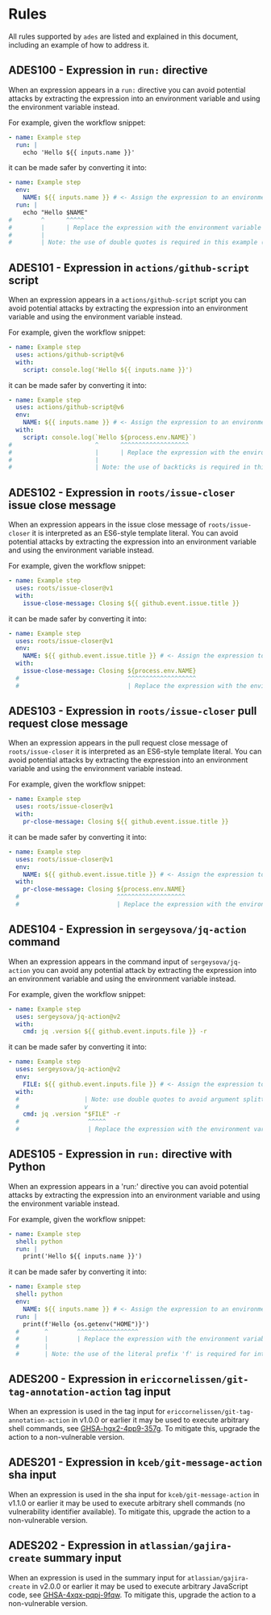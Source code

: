 <!-- SPDX-License-Identifier: GFDL-1.3-or-later -->

# Rules

All rules supported by `ades` are listed and explained in this document, including an example of how
to address it.

## <a id="ADES100"></a> ADES100 - Expression in `run:` directive

When an expression appears in a `run:` directive you can avoid potential attacks by extracting the
expression into an environment variable and using the environment variable instead.

For example, given the workflow snippet:

```yaml
- name: Example step
  run: |
    echo 'Hello ${{ inputs.name }}'
```

it can be made safer by converting it into:

```yaml
- name: Example step
  env:
    NAME: ${{ inputs.name }} # <- Assign the expression to an environment variable
  run: |
    echo "Hello $NAME"
#        ^      ^^^^^
#        |      | Replace the expression with the environment variable
#        |
#        | Note: the use of double quotes is required in this example (for interpolation)
```

## <a id="ADES101"></a> ADES101 - Expression in `actions/github-script` script

When an expression appears in a `actions/github-script` script you can avoid potential attacks by
extracting the expression into an environment variable and using the environment variable instead.

For example, given the workflow snippet:

```yaml
- name: Example step
  uses: actions/github-script@v6
  with:
    script: console.log('Hello ${{ inputs.name }}')
```

it can be made safer by converting it into:

```yaml
- name: Example step
  uses: actions/github-script@v6
  env:
    NAME: ${{ inputs.name }} # <- Assign the expression to an environment variable
  with:
    script: console.log(`Hello ${process.env.NAME}`)
#                       ^      ^^^^^^^^^^^^^^^^^^^
#                       |      | Replace the expression with the environment variable
#                       |
#                       | Note: the use of backticks is required in this example (for interpolation)
```

## <a id="ADES102"></a> ADES102 - Expression in `roots/issue-closer` issue close message

When an expression appears in the issue close message of `roots/issue-closer` it is interpreted as
an ES6-style template literal. You can avoid potential attacks by extracting the expression into an
environment variable and using the environment variable instead.

For example, given the workflow snippet:

```yaml
- name: Example step
  uses: roots/issue-closer@v1
  with:
    issue-close-message: Closing ${{ github.event.issue.title }}
```

it can be made safer by converting it into:

```yaml
- name: Example step
  uses: roots/issue-closer@v1
  env:
    NAME: ${{ github.event.issue.title }} # <- Assign the expression to an environment variable
  with:
    issue-close-message: Closing ${process.env.NAME}
  #                              ^^^^^^^^^^^^^^^^^^^
  #                              | Replace the expression with the environment variable
```

## <a id="ADES103"></a> ADES103 - Expression in `roots/issue-closer` pull request close message

When an expression appears in the pull request close message of `roots/issue-closer` it is
interpreted as an ES6-style template literal. You can avoid potential attacks by extracting the
expression into an environment variable and using the environment variable instead.

For example, given the workflow snippet:

```yaml
- name: Example step
  uses: roots/issue-closer@v1
  with:
    pr-close-message: Closing ${{ github.event.issue.title }}
```

it can be made safer by converting it into:

```yaml
- name: Example step
  uses: roots/issue-closer@v1
  env:
    NAME: ${{ github.event.issue.title }} # <- Assign the expression to an environment variable
  with:
    pr-close-message: Closing ${process.env.NAME}
  #                           ^^^^^^^^^^^^^^^^^^^
  #                           | Replace the expression with the environment variable
```

## <a id="ADES104"></a> ADES104 - Expression in `sergeysova/jq-action` command

When an expression appears in the command input of `sergeysova/jq-action` you can avoid any
potential attack by extracting the expression into an environment variable and using the environment
variable instead.

For example, given the workflow snippet:

```yaml
- name: Example step
  uses: sergeysova/jq-action@v2
  with:
    cmd: jq .version ${{ github.event.inputs.file }} -r
```

it can be made safer by converting it into:

```yaml
- name: Example step
  uses: sergeysova/jq-action@v2
  env:
    FILE: ${{ github.event.inputs.file }} # <- Assign the expression to an environment variable
  with:
  #                  | Note: use double quotes to avoid argument splitting
  #                  v
    cmd: jq .version "$FILE" -r
  #                   ^^^^^
  #                   | Replace the expression with the environment variable
```

## <a id="ADES105"></a> ADES105 - Expression in `run:` directive with Python

When an expression appears in a 'run:' directive you can avoid potential attacks by extracting the
expression into an environment variable and using the environment variable instead.

For example, given the workflow snippet:

```yaml
- name: Example step
  shell: python
  run: |
    print('Hello ${{ inputs.name }}')
```

it can be made safer by converting it into:

```yaml
- name: Example step
  shell: python
  env:
    NAME: ${{ inputs.name }} # <- Assign the expression to an environment variable
  run: |
    print(f'Hello {os.getenv("HOME")}')
  #       ^        ^^^^^^^^^^^^^^^^^
  #       |        | Replace the expression with the environment variable
  #       |
  #       | Note: the use of the literal prefix 'f' is required for interpolation
```

## <a id="ADES200"></a> ADES200 - Expression in `ericcornelissen/git-tag-annotation-action` tag input

When an expression is used in the tag input for `ericcornelissen/git-tag-annotation-action` in
v1.0.0 or earlier it may be used to execute arbitrary shell commands, see [GHSA-hgx2-4pp9-357g]. To
mitigate this, upgrade the action to a non-vulnerable version.

[GHSA-hgx2-4pp9-357g]: https://github.com/ericcornelissen/git-tag-annotation-action/security/advisories/GHSA-hgx2-4pp9-357g

## <a id="ADES201"></a> ADES201 - Expression in `kceb/git-message-action` sha input

When an expression is used in the sha input for `kceb/git-message-action` in v1.1.0 or earlier it
may be used to execute arbitrary shell commands (no vulnerability identifier available). To mitigate
this, upgrade the action to a non-vulnerable version.

## <a id="ADES202"></a> ADES202 - Expression in `atlassian/gajira-create` summary input

When an expression is used in the summary input for `atlassian/gajira-create` in v2.0.0 or earlier
it may be used to execute arbitrary JavaScript code, see [GHSA-4xqx-pqpj-9fqw]. To mitigate this,
upgrade the action to a non-vulnerable version.

[GHSA-4xqx-pqpj-9fqw]: https://github.com/advisories/GHSA-4xqx-pqpj-9fqw
